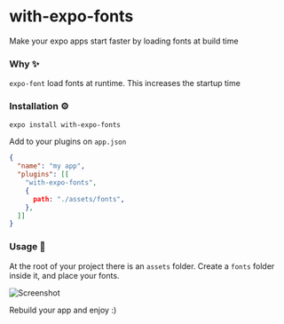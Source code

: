 # with-expo-fonts
Make your expo apps start faster by loading fonts at build time

### Why ✨

`expo-font` load fonts at runtime. This increases the startup time

### Installation ⚙️

```bash
expo install with-expo-fonts
```

Add to your plugins on `app.json`

```json
{
  "name": "my app",
  "plugins": [[
    "with-expo-fonts",
    {
      path: "./assets/fonts",
    },
  ]]
}
```

### Usage 🔨

At the root of your project there is an `assets` folder. Create a `fonts` folder inside it, and place your fonts.

![Screenshot](https://user-images.githubusercontent.com/63297375/222915308-36eabf7e-7618-43cc-893d-92f46550ce6a.png)

Rebuild your app and enjoy :)
